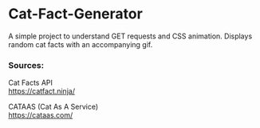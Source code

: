 # Cat-Fact-Generator
A simple project to understand GET requests and CSS animation. Displays random cat facts with an accompanying gif.


### Sources: 

Cat Facts API  
https://catfact.ninja/  

CATAAS (Cat As A Service)  
https://cataas.com/

